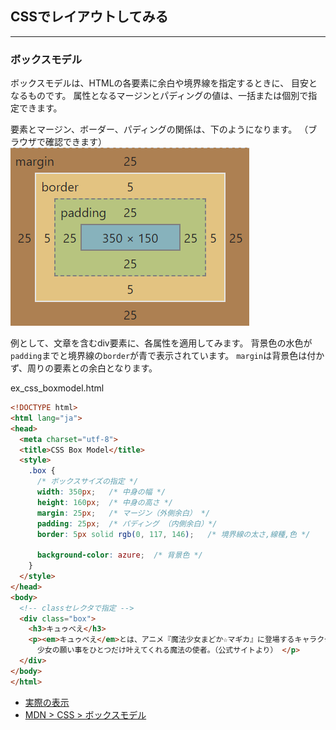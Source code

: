 ## CSSでレイアウトしてみる
---
### ボックスモデル
ボックスモデルは、HTMLの各要素に余白や境界線を指定するときに、
目安となるものです。
属性となるマージンとパディングの値は、一括または個別で指定できます。

要素とマージン、ボーダー、パディングの関係は、下のようになります。
（ブラウザで確認できます）
![box_model](../images/box_model_cr.png)


例として、文章を含むdiv要素に、各属性を適用してみます。
背景色の水色が`padding`までと境界線の`border`が青で表示されています。
`margin`は背景色は付かず、周りの要素との余白となります。

ex_css_boxmodel.html
```html
<!DOCTYPE html>
<html lang="ja">
<head>
  <meta charset="utf-8">
  <title>CSS Box Model</title>
  <style>
    .box {
      /* ボックスサイズの指定 */
      width: 350px;   /* 中身の幅 */
      height: 160px;  /* 中身の高さ */
      margin: 25px;   /* マージン（外側余白） */
      padding: 25px;  /* パディング （内側余白）*/
      border: 5px solid rgb(0, 117, 146);   /* 境界線の太さ,線種,色 */

      background-color: azure;  /* 背景色 */
    }
  </style>
</head>
<body>
  <!-- classセレクタで指定 -->
  <div class="box">
    <h3>キュゥべえ</h3>
    <p><em>キュゥべえ</em>とは、アニメ『魔法少女まどか☆マギカ』に登場するキャラクターである。
      少女の願い事をひとつだけ叶えてくれる魔法の使者。（公式サイトより） </p>
  </div>
</body>
</html>
```

- [実際の表示](../sample/ex_css_boxmodel.html)
- [MDN > CSS > ボックスモデル](https://developer.mozilla.org/ja/docs/Learn/CSS/Building_blocks/The_box_model) 